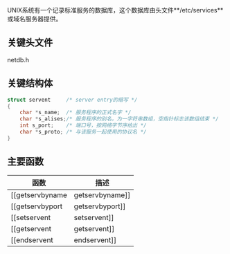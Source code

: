 UNIX系统有一个记录标准服务的数据库，这个数据库由头文件**/etc/services**或域名服务器提供。
## 关键头文件
netdb.h
## 关键结构体
```c
struct servent     /* server entry的缩写 */
{
    char *s_name;  /* 服务程序的正式名字 */
    char *s_alises;/* 服务程序的别名，为一字符串数组，空指针标志该数组结束 */
    int s_port;    /* 端口号，按网络字节序给出 */
    char *s_proto; /* 与该服务一起使用的协议名 */
}
```
## 主要函数
|函数|描述
|----|------
|[[getservbyname|getservbyname]]|通过服务名和协议名返回该服务的servent结构
|[[getservbyport|getservbyport]]|通过端口号和协议名返回该服务的servent结构
|[[setservent|setservent]]|打开服务数据库以准备 开始扫描
|[[getservent|getservent]]|返回服务数据库的下一项，如果不再有下一项，则返回空指针
|[[endservent|endservent]]|关闭服务数据库

